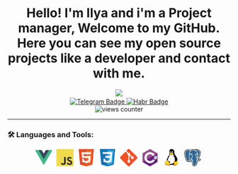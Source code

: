 <h1 align="center">Hello! I'm Ilya and i'm a Project manager, Welcome to my GitHub. Here you can see my open source projects like a developer and contact with me.</h1>

<div id="header" align="center">
  <img src="https://media.giphy.com/media/JqmupuTVZYaQX5s094/giphy.gif" width="100"/>
</div>
<div id="badges" align="center">
  <a href="https://t.me/moartyler">
    <img src="https://img.shields.io/badge/Telegram-blue?style=for-the-badge&logo=telegram&logoColor=white" alt="Telegram Badge"/>
  </a>
  <a href="https://career.habr.com/benyakrik">
    <img src="https://img.shields.io/badge/habr%20career-aliceblue?style=for-the-badge&logo=habr&logoColor=blue" alt="Habr Badge"/>
  </a>
<!--   <a href="https://www.linkedin.com/in/ilya-ovechkin-928095237"> -->
<!--     <img src="https://img.shields.io/badge/LinkedIn-blue?style=for-the-badge&logo=linkedin&logoColor=white" alt="LinkedIn Badge"/> -->
<!--   </a> -->
</div>
<div align="center">
  <img src="https://komarev.com/ghpvc/?username=Benya-Krik&style=flat-square&color=blue" alt="views counter"/>
</div>

---

### 🛠️ Languages and Tools:
<div align="center">
  <img src="https://github.com/devicons/devicon/blob/master/icons/vuejs/vuejs-original.svg" title="vuejs" alt="vuejs" width="40" height="40"/>&nbsp;
  <img src="https://github.com/devicons/devicon/blob/master/icons/javascript/javascript-original.svg" title="JavaScript" alt="JavaScript" width="40" height="40"/>&nbsp;
  <img src="https://github.com/devicons/devicon/blob/master/icons/html5/html5-original.svg" title="html5" alt="html5" width="40" height="40"/>&nbsp;
  <img src="https://github.com/devicons/devicon/blob/master/icons/css3/css3-original.svg" title="css3" alt="css3" width="40" height="40"/>&nbsp;
  <img src="https://github.com/devicons/devicon/blob/master/icons/git/git-original.svg" title="git" alt="git" width="40" height="40"/>&nbsp;
  <img src="https://github.com/devicons/devicon/blob/master/icons/csharp/csharp-original.svg" title="csharp" alt="csharp" width="40" height="40"/>&nbsp;
  <img src="https://github.com/devicons/devicon/blob/master/icons/linux/linux-original.svg" title="linux" alt="linux" width="40" height="40"/>&nbsp;
  <img src="https://github.com/devicons/devicon/blob/master/icons/postgresql/postgresql-original.svg" title="postgresql" alt="postgresql" width="40" height="40"/>&nbsp;
</div>

<!--
**Benya-Krik/Benya-Krik** is a ✨ _special_ ✨ repository because its `README.md` (this file) appears on your GitHub profile.

Here are some ideas to get you started:

- 🔭 I’m currently working on ...
- 🌱 I’m currently learning ...
- 👯 I’m looking to collaborate on ...
- 🤔 I’m looking for help with ...
- 💬 Ask me about ...
- 📫 How to reach me: ...
- 😄 Pronouns: ...
- ⚡ Fun fact: ...
-->
